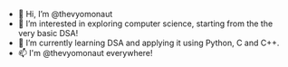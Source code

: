 - 👋 Hi, I’m @thevyomonaut
- 👀 I’m interested in exploring computer science, starting from the the very basic DSA!
- 🌱 I’m currently learning DSA and applying it using Python, C and C++.
- 📫 I'm @thevyomonaut everywhere!
<!---
thevyomonaut/thevyomonaut is a ✨ special ✨ repository because its `README.md` (this file) appears on your GitHub profile.
You can click the Preview link to take a look at your changes.
--->
